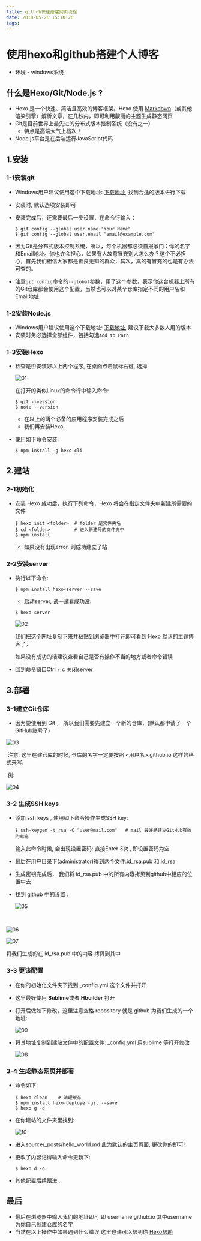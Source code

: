 ```yaml
---
title: github快速搭建网页流程
date: 2018-05-26 15:18:26
tags:
---
```


# 使用hexo和github搭建个人博客

- 环境 - windows系统

## 什么是Hexo/Git/Node.js ?

- Hexo 是一个快速、简洁且高效的博客框架。Hexo 使用 [Markdown](http://daringfireball.net/projects/markdown/)（或其他渲染引擎）解析文章，在几秒内，即可利用靓丽的主题生成静态网页
- Git是目前世界上最先进的分布式版本控制系统（没有之一）
  - 特点是高端大气上档次！
- Node.js平台是在后端运行JavaScript代码

<!--more-->

## 1.安装

### 1-1安装git

- Windows用户建议使用这个下载地址:  [下载地址](https://git-scm.com/download/win),  找到合适的版本进行下载

- 安装时, 默认选项安装即可

- 安装完成后，还需要最后一步设置，在命令行输入：

  ```
  $ git config --global user.name "Your Name"
  $ git config --global user.email "email@example.com"
  ```

- 因为Git是分布式版本控制系统，所以，每个机器都必须自报家门：你的名字和Email地址。你也许会担心，如果有人故意冒充别人怎么办？这个不必担心，首先我们相信大家都是善良无知的群众，其次，真的有冒充的也是有办法可查的。

- 注意`git config`命令的`--global`参数，用了这个参数，表示你这台机器上所有的Git仓库都会使用这个配置，当然也可以对某个仓库指定不同的用户名和Email地址

### 1-2安装Node.js

- Windows用户建议使用这个下载地址:  [下载地址](https://nodejs.org/en/),  建议下载大多数人用的版本
- 安装时务必选择全部组件，包括勾选`Add to Path`

### 1-3安装Hexo

- 检查是否安装好以上两个程序, 在桌面点击鼠标右键, 选择

  ![01](https://github.com/Violet-maple/Violet-maple.github.io/blob/master/img/01.jpg?raw=true)

  在打开的类似Linux的命令行中输入命令:

  ```
  $ git --version
  $ note --version
  ```

  - 在以上的两个必备的应用程序安装完成之后
  - 我们再安装Hexo.

- 使用如下命令安装:

  ```
  $ npm install -g hexo-cli
  ```

## 2.建站

### 2-1初始化

- 安装 Hexo 成功后，执行下列命令，Hexo 将会在指定文件夹中新建所需要的文件

  ```
  $ hexo init <folder>  # folder 是文件夹名 
  $ cd <folder>         # 进入新建号的文件夹中
  $ npm install
  ```

  - 如果没有出现error, 则成功建立了站

### 2-2安装server

- 执行以下命令:

  ```
  $ npm install hexo-server --save
  ```

  - 启动server, 试一试看成功没:

  ```
  $ hexo server
  ```

  ![02](https://github.com/Violet-maple/Violet-maple.github.io/blob/master/img/02.jpg?raw=true)

  我们把这个网址复制下来并粘贴到浏览器中打开即可看到 Hexo 默认的主题博客了，

  如果没有成功的话建议查看自己是否有操作不当的地方或者命令错误

- 回到命令窗口Ctrl + c 关闭server

## 3.部署

### 3-1建立Git仓库

- 因为要使用到 Git ， 所以我们需要先建立一个新的仓库，(默认都申请了一个GitHub账号了)

![03](https://github.com/Violet-maple/Violet-maple.github.io/blob/master/img/03.jpg?raw=true)

​	注意: 这里在建仓库的时候, 仓库的名字一定要按照 <用户名>.github.io 这样的格式来写:

​	例:

![04](https://github.com/Violet-maple/Violet-maple.github.io/blob/master/img/04.jpg?raw=true)

### 3-2 生成SSH keys

- 添加 ssh keys , 使用如下命令操作生成SSH key:

  ```
  $ ssh-keygen -t rsa -C "user@mail.com"   # mail 最好是建立GitHub有效的邮箱
  ```

  输入此命令时候, 会出现设置密码: 直接Enter 3次 , 即设置密码为空

- 最后在用户目录下(administrator)得到两个文件:id_rsa.pub 和 id_rsa

- 生成密钥完成后， 我们将 id_rsa.pub 中的所有内容拷贝到github中相应的位置中去

- 找到 github 中的设置 :

  ![05](https://github.com/Violet-maple/Violet-maple.github.io/blob/master/img/05.jpg?raw=true)

  ​

![06](https://github.com/Violet-maple/Violet-maple.github.io/blob/master/img/06.jpg?raw=true)

![07](https://github.com/Violet-maple/Violet-maple.github.io/blob/master/img/07.jpg?raw=true)

将我们生成的在 id_rsa.pub 中的内容 拷贝到其中

### 3-3 更该配置

- 在你的初始化文件夹下找到 _config.yml 这个文件并打开

- 这里最好使用 **Sublime**或者 **Hbuilder** 打开

- 打开后做如下修改，这里注意空格 repository 就是 github 为我们生成的一个地址:

  ![09](https://github.com/Violet-maple/Violet-maple.github.io/blob/master/img/09.jpg?raw=true)

- 将其地址复制到建站文件中的配置文件:  _config.yml 用sublime 等打开修改

  ![08](https://github.com/Violet-maple/Violet-maple.github.io/blob/master/img/08.jpg?raw=true)

### 3-4 生成静态网页并部署

- 命令如下:

  ```
  $ hexo clean    # 清理缓存
  $ npm install hexo-deployer-git --save
  $ hexo g -d
  ```

- 在你建站的文件夹里找到:

  ![10](https://github.com/Violet-maple/Violet-maple.github.io/blob/master/img/10.jpg?raw=true)

- 进入source/_posts/hello_world.md    此为默认的主页页面, 更改你的即可! 

- 更改了内容记得输入命令更新下: 

  ```
  $ hexo d -g
  ```

- 其他配置后续跟进...

## 最后

- 最后在浏览器中输入我们的地址即可 即 username.github.io 其中username为你自己创建仓库的名字
- 当然在以上操作中如果遇到什么错误 这里也许可以帮到你       [Hexo帮助](https://hexo.bootcss.com/docs/troubleshooting.html)

















